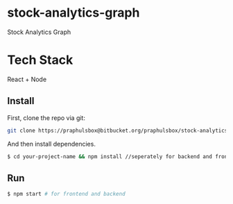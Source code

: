 # stock-analytics-graph
Stock Analytics Graph

# Tech Stack
React + Node

## Install


First, clone the repo via git:

```bash
git clone https://praphulsbox@bitbucket.org/praphulsbox/stock-analytics-graph.git
```

And then install dependencies.

```bash
$ cd your-project-name && npm install //seperately for backend and frontend
```

## Run


```bash
$ npm start # for frontend and backend
```


